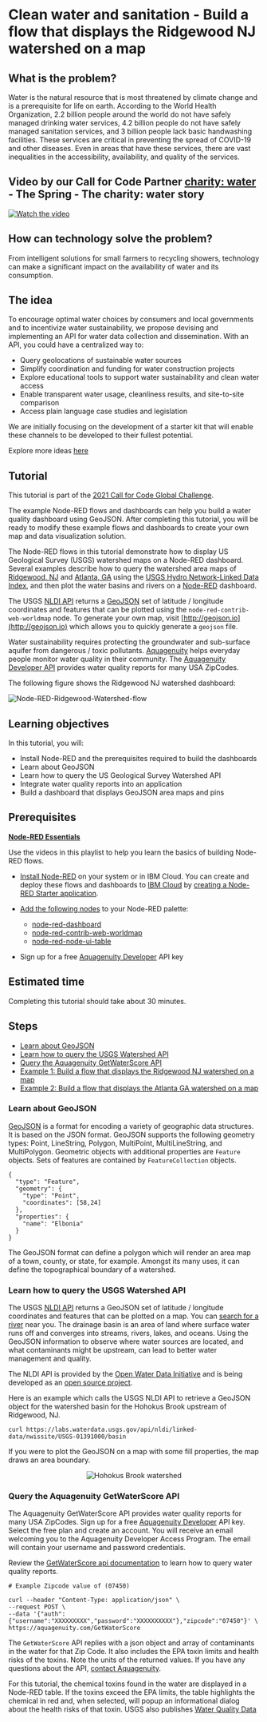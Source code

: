 # Clean water and sanitation - Build a flow that displays the Ridgewood NJ watershed on a map

## What is the problem?

Water is the natural resource that is most threatened by climate change and is a prerequisite for life on earth. According to the World Health Organization, 2.2 billion people around the world do not have safely managed drinking water services, 4.2 billion people do not have safely managed sanitation services, and 3 billion people lack basic handwashing facilities. These services are critical in preventing the spread of COVID-19 and other diseases. Even in areas that have these services, there are vast inequalities in the accessibility, availability, and quality of the services. 

## Video by our Call for Code Partner [charity: water](https://www.charitywater.org) - The Spring - The charity: water story

[![Watch the video](images/charitywater.jpg)](https://www.youtube.com/watch?v=UE9UvT5ujyg)

## How can technology solve the problem?

From intelligent solutions for small farmers to recycling showers, technology can make a significant impact on the availability of water and its consumption.

## The idea

To encourage optimal water choices by consumers and local governments and to incentivize water sustainability, we propose devising and implementing an API for water data collection and dissemination. With an API, you could have a centralized way to:

- Query geolocations of sustainable water sources
- Simplify coordination and funding for water construction projects
- Explore educational tools to support water sustainability and clean water access
- Enable transparent water usage, cleanliness results, and site-to-site comparison
- Access plain language case studies and legislation

We are initially focusing on the development of a starter kit that will enable these channels to be developed to their fullest potential.

Explore more ideas [here](https://github.com/Call-for-Code/Solution-Starter-Kit-Water-2021#solution-ideas)

## Tutorial 

This tutorial is part of the [2021 Call for Code Global Challenge](https://developer.ibm.com/callforcode/).

The example Node-RED flows and dashboards can help you build a water quality dashboard using GeoJSON. After completing this tutorial, you will be ready to modify these example flows and dashboards to create your own map and data visualization solution.

The Node-RED flows in this tutorial demonstrate how to display US Geological Survey (USGS) watershed maps on a Node-RED dashboard. Several examples describe how to query the watershed area maps of [Ridgewood, NJ](https://waterdata.usgs.gov/monitoring-location/01390500/#parameterCode=00060)
and [Atlanta, GA](https://www.atlantawatershed.org/) using the
[USGS Hydro Network-Linked Data Index](https://waterdata.usgs.gov/blog/nldi-intro/),
and then plot the water basins and rivers on a [Node-RED](https://nodered.org) dashboard.

The USGS [NLDI API](https://labs.waterdata.usgs.gov/api/nldi/swagger-ui.html) returns a [GeoJSON](https://en.wikipedia.org/wiki/GeoJSON) set of latitude / longitude coordinates and features that can be plotted using the `node-red-contrib-web-worldmap` node. To generate your own map, visit [http://geojson.io](http://geojson.io) which allows you to quickly generate a `geojson` file.

Water sustainability requires protecting the groundwater and sub-surface aquifer from dangerous / toxic pollutants. [Aquagenuity](https://aquagenuity.com/) helps everyday people monitor water quality in their community. The [Aquagenuity Developer API](https://aquagenuity.com/developer) provides water quality reports for many USA ZipCodes.

The following figure shows the Ridgewood NJ watershed dashboard:

![Node-RED-Ridgewood-Watershed-flow](images/Node-RED-Ridgewood-Watershed-flow.png)

## Learning objectives

In this tutorial, you will:

* Install Node-RED and the prerequisites required to build the dashboards
* Learn about GeoJSON
* Learn how to query the US Geological Survey Watershed API
* Integrate water quality reports into an application
* Build a dashboard that displays GeoJSON area maps and pins

## Prerequisites

<sidebar>**[Node-RED Essentials](https://developer.ibm.com/videos/node-red-essentials/)** <p>Use the videos in this playlist to help you learn the basics of building Node-RED flows.</p></sidebar>

* [Install Node-RED](https://nodered.org/docs/getting-started/) on your system or in IBM Cloud. You can create and deploy these flows and dashboards to [IBM Cloud](https://developer.ibm.com/dwwi/jsp/register.jsp?eventid=cfc2021challenge) by [creating a Node-RED Starter application](/tutorials/how-to-create-a-node-red-starter-application/).

* [Add the following nodes](https://nodered.org/docs/user-guide/runtime/adding-nodes) to your Node-RED palette:

    * [node-red-dashboard](https://flows.nodered.org/node/node-red-dashboard)
    * [node-red-contrib-web-worldmap](https://flows.nodered.org/node/node-red-contrib-web-worldmap)
    * [node-red-node-ui-table](https://flows.nodered.org/node/node-red-node-ui-table)

* Sign up for a free [Aquagenuity Developer](https://aquagenuity.com/developer) API key

## Estimated time

Completing this tutorial should take about 30 minutes.

## Steps

* [Learn about GeoJSON](#learn-about-geojson)
* [Learn how to query the USGS Watershed API](#learn-how-to-query-the-usgs-watershed-api)
* [Query the Aquagenuity GetWaterScore API](#query-the-aquagenuity-getwaterscore-api)
* [Example 1: Build a flow that displays the Ridgewood NJ watershed on a map](#example-1-build-a-flow-that-displays-the-ridgewood-nj-watershed-on-a-map)
* [Example 2: Build a flow that displays the Atlanta GA watershed on a map](#example-2-build-a-flow-that-displays-the-atlanta-ga-watershed-on-a-map)

### Learn about GeoJSON

[GeoJSON](https://en.wikipedia.org/wiki/GeoJSON) is a format for encoding a variety of geographic data structures. It is based on the JSON format. GeoJSON supports the following geometry types: Point, LineString, Polygon, MultiPoint, MultiLineString, and MultiPolygon. Geometric objects with additional properties are `Feature` objects. Sets of features are contained by `FeatureCollection` objects.

```
{
  "type": "Feature",
  "geometry": {
    "type": "Point",
    "coordinates": [58,24]
  },
  "properties": {
    "name": "Elbonia"
  }
}
```

The GeoJSON format can define a polygon which will render an area map of a town, county, or state, for example. Amongst its many uses, it can define the topographical boundary of a watershed.

### Learn how to query the USGS Watershed API

The USGS [NLDI API](https://labs.waterdata.usgs.gov/api/nldi/swagger-ui.html) returns a GeoJSON set of latitude / longitude coordinates and features that can be plotted on a map. You can [search for a river](https://waterdata.usgs.gov/nwis/inventory?state_cd=nj&format=station_list) near you. The drainage basin is an area of land where surface water runs off and converges into streams, rivers, lakes, and oceans. Using the GeoJSON information to observe where water sources are located, and what contaminants might be upstream, can lead to better water management and quality.

The NLDI API is provided by the [Open Water Data Initiative](https://acwi.gov/spatial/owdi/) and is being developed as an [open source project](https://github.com/ACWI-SSWD).

Here is an example which calls the USGS NLDI API to retrieve a GeoJSON object for the watershed basin for the Hohokus Brook upstream of Ridgewood, NJ.

```
curl https://labs.waterdata.usgs.gov/api/nldi/linked-data/nwissite/USGS-01391000/basin
```

If you were to plot the GeoJSON on a map with some fill properties, the map draws an area boundary.

<center><img alt="Hohokus Brook watershed" src="images/hohokus-brook-watershed.png"></center>

### Query the Aquagenuity GetWaterScore API

The Aquagenuity GetWaterScore API provides water quality reports for many USA ZipCodes. Sign up for a free [Aquagenuity Developer](https://aquagenuity.com/developer) API key. Select the free plan and create an account. You will receive an email welcoming you to the Aquagenuity Developer Access Program. The email will contain your username and password credentials.

Review the [GetWaterScore api documentation](https://aquagenuity.com/api) to learn how to query water quality reports.

```
# Example Zipcode value of (07450)

curl --header "Content-Type: application/json" \
--request POST \
--data '{"auth":{"username":"XXXXXXXXX","password":"XXXXXXXXXX"},"zipcode":"07450"}' \
https://aquagenuity.com/GetWaterScore
```

The `GetWaterScore` API replies with a json object and array of contaminants in the water for that Zip Code. It also includes the EPA toxin limits and health risks of the toxins. Note the units of the returned values. If you have any questions about the API, [contact Aquagenuity](mailto:hello@aquagenuity.com).

For this tutorial, the chemical toxins found in the water are displayed in a Node-RED table. If the toxins exceed the EPA limits, the table highlights the chemical in red and, when selected, will popup an informational dialog about the health risks of that toxin. USGS also publishes [Water Quality Data](https://www.waterqualitydata.us/portal/)